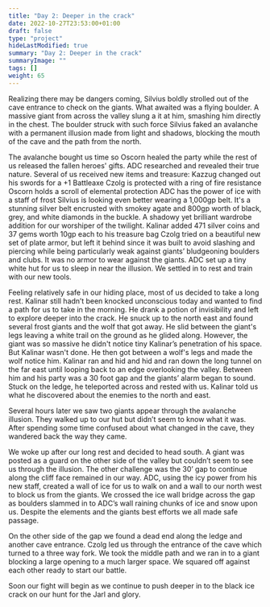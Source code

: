 ```yaml
---
title: "Day 2: Deeper in the crack"
date: 2022-10-27T23:53:00+01:00
draft: false
type: "project"
hideLastModified: true
summary: "Day 2: Deeper in the crack"
summaryImage: ""
tags: []
weight: 65
---
```

Realizing there may be dangers coming, Silvius boldly strolled out of the cave entrance to check on the giants. What awaited was a flying boulder. A massive giant from across the valley slung a it at him, smashing him directly in the chest. The boulder struck with such force Silvius faked an avalanche with a permanent illusion made from light and shadows, blocking the mouth of the cave and the path from the north. 

The avalanche bought us time so Oscorn healed the party while the rest of us released the fallen heroes' gifts. ADC researched and revealed their true nature. Several of us received new items and treasure:
Kazzug changed out his swords for a +1 Battleaxe 
Czolg is protected with a ring of fire resistance
Oscorn holds a scroll of elemental protection
ADC has the power of ice with a staff of frost
Silvius is looking even better wearing a 1,000gp belt. It's a stunning silver belt encrusted with smokey agate and 800gp worth of black, grey, and white diamonds in the buckle. A shadowy yet brilliant wardrobe addition for our worshiper of the twilight. 
Kalinar added 471 silver coins and 37 gems worth 10gp each to his treasure bag
Czolg tried on a beautiful new set of plate armor, but left it behind since it was built to avoid slashing and piercing while being particularly weak against giants’ bludgeoning boulders and clubs. It was no armor to wear against the giants. 
ADC set up a tiny white hut for us to sleep in near the illusion. We settled in to rest and train with our new tools. 

Feeling relatively safe in our hiding place, most of us decided to take a long rest. Kalinar still hadn’t been knocked unconscious today and wanted to find a path for us to take in the morning. He drank a potion of invisibility and left to explore deeper into the crack. He snuck up to the north east and found several frost giants and the wolf that got away. He slid between the giant's legs leaving a white trail on the ground as he glided along. However, the giant was so massive he didn't notice tiny Kalinar’s penetration of his space. But Kalinar wasn't done. He then got between a wolf's legs and made the wolf notice him. Kalinar ran and hid and hid and ran down the long tunnel on the far east until looping back to an edge overlooking the valley. Between him and his party was a 30 foot gap and the giants’ alarm began to sound. Stuck on the ledge, he teleported across and rested with us. Kalinar told us what he discovered about the enemies to the north and east.

Several hours later we saw two giants appear through the avalanche illusion. They walked up to our hut but didn’t seem to know what it was. After spending some time confused about what changed in the cave, they wandered back the way they came.

We woke up after our long rest and decided to head south. A giant was posted as a guard on the other side of the valley but couldn’t seem to see us through the illusion. The other challenge was the 30’ gap to continue along the cliff face remained in our way. ADC, using the icy power from his new staff, created a wall of ice for us to walk on and a wall to our north west to block us from the giants. We crossed the ice wall bridge across the gap as boulders slammed in to ADC’s wall raining chunks of ice and snow upon us. Despite the elements and the giants best efforts we all made safe passage. 

On the other side of the gap we found a dead end along the ledge and another cave entrance. Czolg led us through the entrance of the cave which turned to a three way fork. We took the middle path and we ran in to a giant blocking a large opening to a much larger space. We squared off against each other ready to start our battle.

Soon our fight will begin as we continue to push deeper in to the black ice crack on our hunt for the Jarl and glory.
